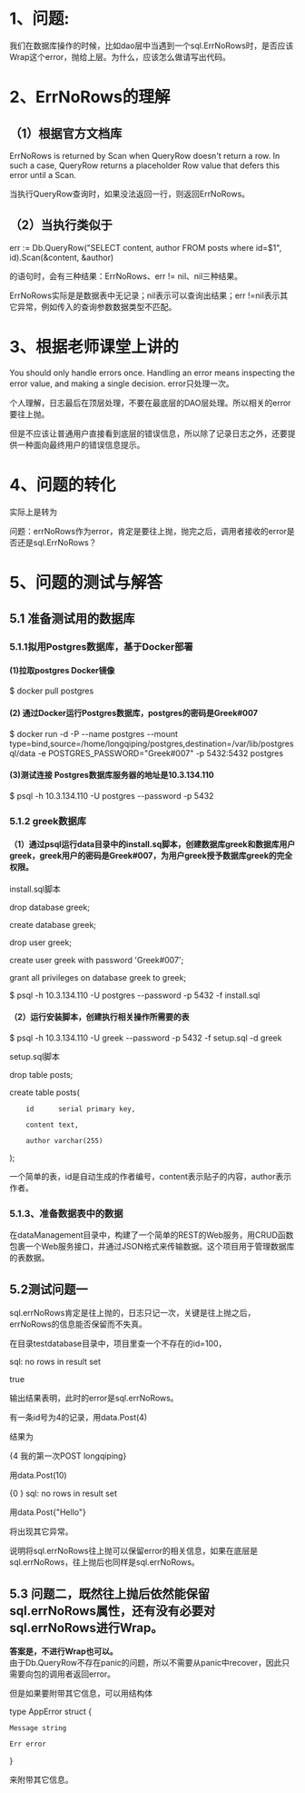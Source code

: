 1、问题:
=====
我们在数据库操作的时候，比如dao层中当遇到一个sql.ErrNoRows时，是否应该Wrap这个error，抛给上层。为什么，应该怎么做请写出代码。

2、ErrNoRows的理解
=====
## （1）根据官方文档库

ErrNoRows is returned by Scan when QueryRow doesn't return a row. In such a case, QueryRow returns a placeholder Row value that defers this error until a Scan.

当执行QueryRow查询时，如果没法返回一行，则返回ErrNoRows。
## （2）当执行类似于
err := Db.QueryRow("SELECT content, author FROM posts where id=$1", id).Scan(&content, &author)    

的语句时，会有三种结果：ErrNoRows、err != nil、nil三种结果。    

ErrNoRows实际是是数据表中无记录；nil表示可以查询出结果；err !=nil表示其它异常，例如传入的查询参数数据类型不匹配。

3、根据老师课堂上讲的
=====
You should only handle errors once. Handling an error means inspecting the error value, and making a single decision.
error只处理一次。

个人理解，日志最后在顶层处理，不要在最底层的DAO层处理。所以相关的error要往上抛。    

但是不应该让普通用户直接看到底层的错误信息，所以除了记录日志之外，还要提供一种面向最终用户的错误信息提示。

4、问题的转化
=====
实际上是转为    

问题：errNoRows作为error，肯定是要往上抛，抛完之后，调用者接收的error是否还是sql.ErrNoRows？

5、问题的测试与解答
=====
##  5.1 准备测试用的数据库
###   5.1.1拟用Postgres数据库，基于Docker部署 
####   (1)拉取postgres Docker镜像
$ docker pull postgres
####   (2) 通过Docker运行Postgres数据库，postgres的密码是Greek#007
$ docker run -d -P --name postgres --mount type=bind,source=/home/longqiping/postgres,destination=/var/lib/postgresql/data -e POSTGRES_PASSWORD="Greek#007" -p 5432:5432 postgres
####   (3)测试连接 Postgres数据库服务器的地址是10.3.134.110
$ psql -h 10.3.134.110 -U postgres --password -p 5432    


###   5.1.2 greek数据库
####   （1）通过psql运行data目录中的install.sq脚本，创建数据库greek和数据库用户greek，greek用户的密码是Greek#007，为用户greek授予数据库greek的完全权限。

install.sql脚本    

drop database greek;    

create database greek;    

drop user greek;    

create user greek with password 'Greek#007';     

grant all privileges on database greek to greek;     



$ psql -h 10.3.134.110 -U postgres --password -p 5432 -f install.sql




####    （2）运行安装脚本，创建执行相关操作所需要的表
$ psql -h 10.3.134.110 -U greek --password -p 5432 -f setup.sql -d greek


setup.sql脚本    

drop table posts;    

create table posts(    

        id      serial primary key,    

        content text,    

        author varchar(255)    

);    

一个简单的表，id是自动生成的作者编号，content表示贴子的内容，author表示作者。

###     5.1.3、准备数据表中的数据
在dataManagement目录中，构建了一个简单的REST的Web服务，用CRUD函数包裹一个Web服务接口，并通过JSON格式来传输数据。这个项目用于管理数据库的表数据。


##     5.2测试问题一
sql.errNoRows肯定是往上抛的，日志只记一次，关键是往上抛之后，errNoRows的信息能否保留而不失真。    

在目录testdatabase目录中，项目里查一个不存在的id=100，    

sql: no rows in result set   

true    

输出结果表明，此时的error是sql.errNoRows。    



有一条id号为4的记录，用data.Post(4)   

结果为    

{4 我的第一次POST longqiping} <nil>    

用data.Post(10)    

{0   } sql: no rows in result set    

用data.Post{"Hello"}    

将出现其它异常。

说明将sql.errNoRows往上抛可以保留error的相关信息，如果在底层是sql.errNoRows，往上抛后也同样是sql.errNoRows。

##    5.3 问题二，既然往上抛后依然能保留sql.errNoRows属性，还有没有必要对sql.errNoRows进行Wrap。
**答案是，不进行Wrap也可以。**     
由于Db.QueryRow不存在panic的问题，所以不需要从panic中recover，因此只需要向包的调用者返回error。   

但是如果要附带其它信息，可以用结构体    

type AppError struct {    

	Message string    

	Err error 

}    

来附带其它信息。



